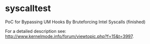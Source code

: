 # syscalltest
PoC for Bypassing UM Hooks By Bruteforcing Intel Syscalls (finished)

For a detailed description see: http://www.kernelmode.info/forum/viewtopic.php?f=15&t=3997.

